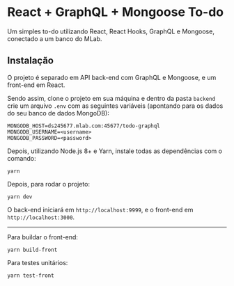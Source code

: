 # React + GraphQL + Mongoose To-do

Um simples to-do utilizando React, React Hooks, GraphQL e Mongoose, conectado a um banco do MLab.

## Instalação

O projeto é separado em API back-end com GraphQL e Mongoose, e um front-end em React.

Sendo assim, clone o projeto em sua máquina e dentro da pasta `backend` crie um arquivo `.env` com as seguintes variáveis (apontando para os dados do seu banco de dados MongoDB):
```
MONGODB_HOST=ds245677.mlab.com:45677/todo-graphql
MONGODB_USERNAME=<username>
MONGODB_PASSWORD=<password>
```

Depois, utilizando Node.js 8+ e Yarn, instale todas as dependências com o comando:

```
yarn
```

Depois, para rodar o projeto:
```
yarn dev
```

O back-end iniciará em `http://localhost:9999`, e o front-end em `http://localhost:3000`.

---

Para buildar o front-end:
```
yarn build-front
```

Para testes unitários:
```
yarn test-front
```
